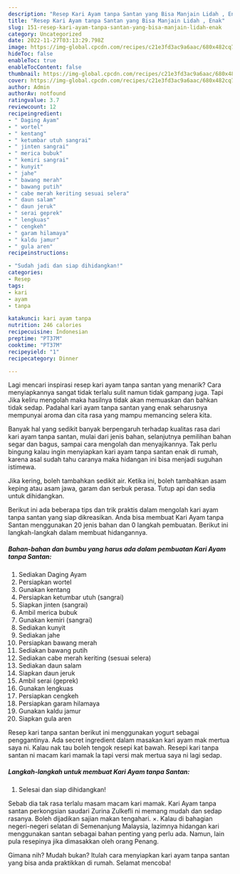 ```yaml
---
description: "Resep Kari Ayam tanpa Santan yang Bisa Manjain Lidah , Enak"
title: "Resep Kari Ayam tanpa Santan yang Bisa Manjain Lidah , Enak"
slug: 151-resep-kari-ayam-tanpa-santan-yang-bisa-manjain-lidah-enak
category: Uncategorized
date: 2022-11-27T03:13:29.798Z
image: https://img-global.cpcdn.com/recipes/c21e3fd3ac9a6aac/680x482cq70/kari-ayam-tanpa-santan-foto-resep-utama.jpg
hideToc: false
enableToc: true
enableTocContent: false
thumbnail: https://img-global.cpcdn.com/recipes/c21e3fd3ac9a6aac/680x482cq70/kari-ayam-tanpa-santan-foto-resep-utama.jpg
cover: https://img-global.cpcdn.com/recipes/c21e3fd3ac9a6aac/680x482cq70/kari-ayam-tanpa-santan-foto-resep-utama.jpg
author: Admin
authorAv: notfound
ratingvalue: 3.7
reviewcount: 12
recipeingredient:
- " Daging Ayam"
- " wortel"
- " kentang"
- " ketumbar utuh sangrai"
- " jinten sangrai"
- " merica bubuk"
- " kemiri sangrai"
- " kunyit"
- " jahe"
- " bawang merah"
- " bawang putih"
- " cabe merah keriting sesuai selera"
- " daun salam"
- " daun jeruk"
- " serai geprek"
- " lengkuas"
- " cengkeh"
- " garam hilamaya"
- " kaldu jamur"
- " gula aren"
recipeinstructions:

- "Sudah jadi dan siap dihidangkan!"
categories:
- Resep
tags:
- kari
- ayam
- tanpa

katakunci: kari ayam tanpa 
nutrition: 246 calories
recipecuisine: Indonesian
preptime: "PT37M"
cooktime: "PT37M"
recipeyield: "1"
recipecategory: Dinner

---
```



Lagi mencari inspirasi resep kari ayam tanpa santan yang menarik? Cara menyiapkannya sangat tidak terlalu sulit namun tidak gampang juga. Tapi Jika keliru mengolah maka hasilnya tidak akan memuaskan dan bahkan tidak sedap. Padahal kari ayam tanpa santan yang enak seharusnya mempunyai aroma dan cita rasa yang mampu memancing selera kita.


Banyak hal yang sedikit banyak berpengaruh terhadap kualitas rasa dari kari ayam tanpa santan, mulai dari jenis bahan, selanjutnya pemilihan bahan segar dan bagus, sampai cara mengolah dan menyajikannya. Tak perlu bingung kalau ingin menyiapkan kari ayam tanpa santan enak di rumah, karena asal sudah tahu caranya maka hidangan ini bisa menjadi suguhan istimewa.

Jika kering, boleh tambahkan sedikit air. Ketika ini, boleh tambahkan asam keping atau asam jawa, garam dan serbuk perasa. Tutup api dan sedia untuk dihidangkan.


Berikut ini ada beberapa tips dan trik praktis dalam mengolah kari ayam tanpa santan yang siap dikreasikan. Anda bisa membuat Kari Ayam tanpa Santan menggunakan 20 jenis bahan dan 0 langkah pembuatan. Berikut ini langkah-langkah dalam membuat hidangannya.

<!--inarticleads1-->

##### Bahan-bahan dan bumbu yang harus ada dalam pembuatan Kari Ayam tanpa Santan:

1. Sediakan  Daging Ayam
1. Persiapkan  wortel
1. Gunakan  kentang
1. Persiapkan  ketumbar utuh (sangrai)
1. Siapkan  jinten (sangrai)
1. Ambil  merica bubuk
1. Gunakan  kemiri (sangrai)
1. Sediakan  kunyit
1. Sediakan  jahe
1. Persiapkan  bawang merah
1. Sediakan  bawang putih
1. Sediakan  cabe merah keriting (sesuai selera)
1. Sediakan  daun salam
1. Siapkan  daun jeruk
1. Ambil  serai (geprek)
1. Gunakan  lengkuas
1. Persiapkan  cengkeh
1. Persiapkan  garam hilamaya
1. Gunakan  kaldu jamur
1. Siapkan  gula aren


Resep kari tanpa santan berikut ini menggunakan yogurt sebagai penggantinya. Ada secret ingredient dalam masakan kari ayam mak mertua saya ni. Kalau nak tau boleh tengok resepi kat bawah. Resepi kari tanpa santan ni macam kari mamak la tapi versi mak mertua saya ni lagi sedap. 

<!--inarticleads2-->

##### Langkah-langkah untuk membuat Kari Ayam tanpa Santan:


1. Selesai dan siap dihidangkan!

Sebab dia tak rasa terlalu masam macam kari mamak. Kari Ayam tanpa santan perkongsian saudari Zurina Zulkefli ni memang mudah dan sedap rasanya. Boleh dijadikan sajian makan tengahari. ×. Kalau di bahagian negeri-negeri selatan di Semenanjung Malaysia, lazimnya hidangan kari menggunakan santan sebagai bahan penting yang perlu ada. Namun, lain pula resepinya jika dimasakkan oleh orang Penang. 

Gimana nih? Mudah bukan? Itulah cara menyiapkan kari ayam tanpa santan yang bisa anda praktikkan di rumah. Selamat mencoba!
